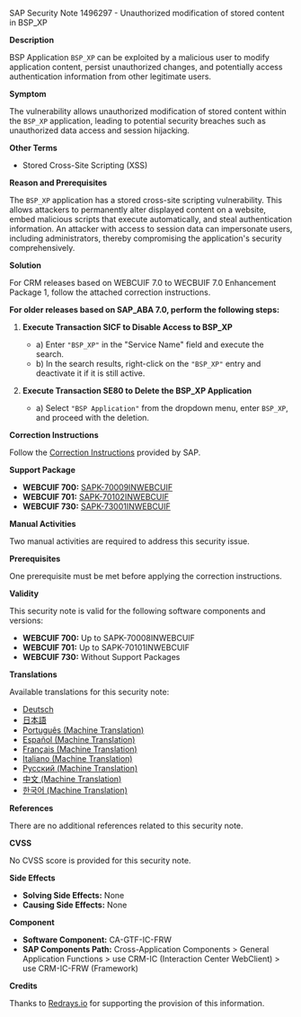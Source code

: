 SAP Security Note 1496297 - Unauthorized modification of stored content in BSP_XP

**Description**

BSP Application `BSP_XP` can be exploited by a malicious user to modify application content, persist unauthorized changes, and potentially access authentication information from other legitimate users.

**Symptom**

The vulnerability allows unauthorized modification of stored content within the `BSP_XP` application, leading to potential security breaches such as unauthorized data access and session hijacking.

**Other Terms**

- Stored Cross-Site Scripting (XSS)

**Reason and Prerequisites**

The `BSP_XP` application has a stored cross-site scripting vulnerability. This allows attackers to permanently alter displayed content on a website, embed malicious scripts that execute automatically, and steal authentication information. An attacker with access to session data can impersonate users, including administrators, thereby compromising the application's security comprehensively.

**Solution**

For CRM releases based on WEBCUIF 7.0 to WECBUIF 7.0 Enhancement Package 1, follow the attached correction instructions.

**For older releases based on SAP_ABA 7.0, perform the following steps:**

1. **Execute Transaction SICF to Disable Access to BSP_XP**
   - a) Enter `"BSP_XP"` in the "Service Name" field and execute the search.
   - b) In the search results, right-click on the `"BSP_XP"` entry and deactivate it if it is still active.

2. **Execute Transaction SE80 to Delete the BSP_XP Application**
   - a) Select `"BSP Application"` from the dropdown menu, enter `BSP_XP`, and proceed with the deletion.

**Correction Instructions**

Follow the [Correction Instructions](https://me.sap.com/corrins/0001496297/6555) provided by SAP.

**Support Package**

- **WEBCUIF 700:** [SAPK-70009INWEBCUIF](https://me.sap.com/supportpackage/SAPK-70009INWEBCUIF)
- **WEBCUIF 701:** [SAPK-70102INWEBCUIF](https://me.sap.com/supportpackage/SAPK-70102INWEBCUIF)
- **WEBCUIF 730:** [SAPK-73001INWEBCUIF](https://me.sap.com/supportpackage/SAPK-73001INWEBCUIF)

**Manual Activities**

Two manual activities are required to address this security issue.

**Prerequisites**

One prerequisite must be met before applying the correction instructions.

**Validity**

This security note is valid for the following software components and versions:

- **WEBCUIF 700:** Up to SAPK-70008INWEBCUIF
- **WEBCUIF 701:** Up to SAPK-70101INWEBCUIF
- **WEBCUIF 730:** Without Support Packages

**Translations**

Available translations for this security note:

- [Deutsch](https://me.sap.com/notes/0001496297/D)
- [日本語](https://me.sap.com/notes/0001496297/J)
- [Português (Machine Translation)](https://me.sap.com/notes/0001496297/P)
- [Español (Machine Translation)](https://me.sap.com/notes/0001496297/S)
- [Français (Machine Translation)](https://me.sap.com/notes/0001496297/F)
- [Italiano (Machine Translation)](https://me.sap.com/notes/0001496297/I)
- [Русский (Machine Translation)](https://me.sap.com/notes/0001496297/R)
- [中文 (Machine Translation)](https://me.sap.com/notes/0001496297/1)
- [한국어 (Machine Translation)](https://me.sap.com/notes/0001496297/3)

**References**

There are no additional references related to this security note.

**CVSS**

No CVSS score is provided for this security note.

**Side Effects**

- **Solving Side Effects:** None
- **Causing Side Effects:** None

**Component**

- **Software Component:** CA-GTF-IC-FRW
- **SAP Components Path:** Cross-Application Components > General Application Functions > use CRM-IC (Interaction Center WebClient) > use CRM-IC-FRW (Framework)

**Credits**

Thanks to [Redrays.io](https://redrays.io) for supporting the provision of this information.